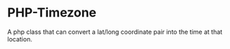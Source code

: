 PHP-Timezone
============

A php class that can convert a lat/long coordinate pair into the time at that location.


